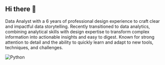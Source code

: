 ## Hi there 👋

Data Analyst with a 6 years of professional design experience to craft clear and impactful data storytelling. Recently transitioned to data analytics, combining analytical skills with design expertise to transform complex information into actionable insights and easy to digest. Known for strong attention to detail and the ability to quickly learn and adapt to new tools, techniques, and challenges.


![Python](https://img.shields.io/badge/License-Customized-brightgreen.svg)

<!--
**glenvj-j/glenvj-j** is a ✨ _special_ ✨ repository because its `README.md` (this file) appears on your GitHub profile.

Here are some ideas to get you started:

- 🔭 I’m currently working on ...
- 🌱 I’m currently learning ...
- 👯 I’m looking to collaborate on ...
- 🤔 I’m looking for help with ...
- 💬 Ask me about ...
- 📫 How to reach me: ...
- 😄 Pronouns: ...
- ⚡ Fun fact: ...
-->
